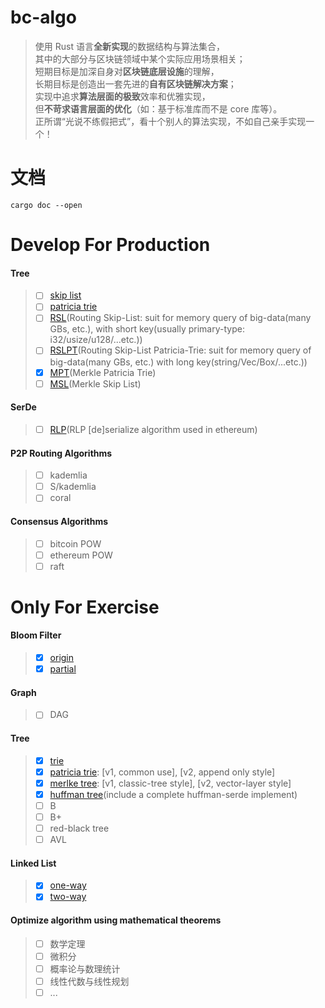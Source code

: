 # bc-algo
> 使用 Rust 语言**全新实现**的数据结构与算法集合，    
> 其中的大部分与区块链领域中某个实际应用场景相关；    
> 短期目标是加深自身对**区块链底层设施**的理解，    
> 长期目标是创造出一套先进的**自有区块链解决方案**；    
> 实现中追求**算法层面的极致**效率和优雅实现，    
> 但**不苛求语言层面的优化**（如：基于标准库而不是 core 库等）。    
> 正所谓“光说不练假把式”，看十个别人的算法实现，不如自己亲手实现一个！    

# 文档
```
cargo doc --open
```

# Develop For Production
#### Tree
> - [ ] [skip list](src/data_structure/tree/skip_list)
> - [ ] [patricia trie](src/data_structure/tree/patricia_trie)
> - [ ] [RSL](src/data_structure/tree/rsl)(Routing Skip-List:
suit for memory query of big-data(many GBs, etc.), with short key(usually primary-type: i32/usize/u128/...etc.))
> - [ ] [RSLPT](src/data_structure/tree/rslpt)(Routing Skip-List Patricia-Trie:
suit for memory query of big-data(many GBs, etc.) with long key(string/Vec/Box/...etc.))
> - [x] [MPT](src/data_structure/tree/mpt)(Merkle Patricia Trie)
> - [ ] [MSL](src/data_structure/tree/msl)(Merkle Skip List)

#### SerDe
> - [ ] [RLP](src/data_structure/tree/rlp)(RLP [de]serialize algorithm used in ethereum)

#### P2P Routing Algorithms
> - [ ] kademlia
> - [ ] S/kademlia
> - [ ] coral

#### Consensus Algorithms
> - [ ] bitcoin POW
> - [ ] ethereum POW
> - [ ] raft

# Only For Exercise
#### Bloom Filter
> - [x] [origin](src/data_structure/bloomfilter/origin.rs)
> - [x] [partial](src/data_structure/bloomfilter/partial.rs)

#### Graph
> - [ ] DAG

#### Tree
> - [x] [trie](src/draft_for_exercise/tree/trie.rs)
> - [x] [patricia trie](src/draft_for_exercise/tree/patricia_trie.rs): [v1, common use], [v2, append only style]
> - [x] [merlke tree](src/draft_for_exercise/tree/merkle.rs): [v1, classic-tree style], [v2, vector-layer style]
> - [x] [huffman tree](src/draft_for_exercise/tree/huffman.rs)(include a complete huffman-serde implement)
> - [ ] B
> - [ ] B+
> - [ ] red-black tree
> - [ ] AVL

#### Linked List
> - [x] [one-way](src/draft_for_exercise/linkedlist/one_way.rs)
> - [x] [two-way](src/draft_for_exercise/linkedlist/two_way.rs)

#### Optimize algorithm using mathematical theorems
> - [ ] 数学定理
> - [ ] 微积分
> - [ ] 概率论与数理统计
> - [ ] 线性代数与线性规划
> - [ ] ...
